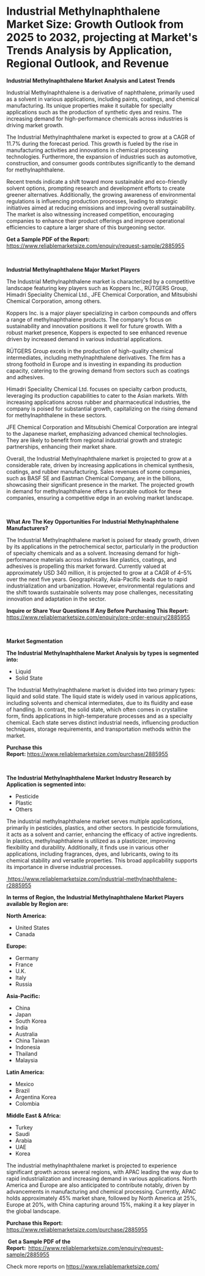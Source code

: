 <p><h1>Industrial Methylnaphthalene Market Size: Growth Outlook from 2025 to 2032, projecting at Market's Trends Analysis by Application, Regional Outlook, and Revenue</h1></p><p><strong>Industrial Methylnaphthalene Market Analysis and Latest Trends</strong></p>
<p><p>Industrial Methylnaphthalene is a derivative of naphthalene, primarily used as a solvent in various applications, including paints, coatings, and chemical manufacturing. Its unique properties make it suitable for specialty applications such as the production of synthetic dyes and resins. The increasing demand for high-performance chemicals across industries is driving market growth.</p><p>The Industrial Methylnaphthalene market is expected to grow at a CAGR of 11.7% during the forecast period. This growth is fueled by the rise in manufacturing activities and innovations in chemical processing technologies. Furthermore, the expansion of industries such as automotive, construction, and consumer goods contributes significantly to the demand for methylnaphthalene.</p><p>Recent trends indicate a shift toward more sustainable and eco-friendly solvent options, prompting research and development efforts to create greener alternatives. Additionally, the growing awareness of environmental regulations is influencing production processes, leading to strategic initiatives aimed at reducing emissions and improving overall sustainability. The market is also witnessing increased competition, encouraging companies to enhance their product offerings and improve operational efficiencies to capture a larger share of this burgeoning sector.</p></p>
<p><strong>Get a Sample PDF of the Report:&nbsp;</strong> <a href="https://www.reliablemarketsize.com/enquiry/request-sample/2885955?utm_campaign=2778&utm_medium=2&utm_source=Github&utm_content=ia&utm_term=13032025&utm_id=industrial-methylnaphthalene">https://www.reliablemarketsize.com/enquiry/request-sample/2885955</a></p>
<p>&nbsp;</p>
<p><strong>Industrial Methylnaphthalene Major Market Players</strong></p>
<p><p>The Industrial Methylnaphthalene market is characterized by a competitive landscape featuring key players such as Koppers Inc., RÜTGERS Group, Himadri Speciality Chemical Ltd., JFE Chemical Corporation, and Mitsubishi Chemical Corporation, among others. </p><p>Koppers Inc. is a major player specializing in carbon compounds and offers a range of methylnaphthalene products. The company's focus on sustainability and innovation positions it well for future growth. With a robust market presence, Koppers is expected to see enhanced revenue driven by increased demand in various industrial applications.</p><p>RÜTGERS Group excels in the production of high-quality chemical intermediates, including methylnaphthalene derivatives. The firm has a strong foothold in Europe and is investing in expanding its production capacity, catering to the growing demand from sectors such as coatings and adhesives.</p><p>Himadri Speciality Chemical Ltd. focuses on specialty carbon products, leveraging its production capabilities to cater to the Asian markets. With increasing applications across rubber and pharmaceutical industries, the company is poised for substantial growth, capitalizing on the rising demand for methylnaphthalene in these sectors.</p><p>JFE Chemical Corporation and Mitsubishi Chemical Corporation are integral to the Japanese market, emphasizing advanced chemical technologies. They are likely to benefit from regional industrial growth and strategic partnerships, enhancing their market share.</p><p>Overall, the Industrial Methylnaphthalene market is projected to grow at a considerable rate, driven by increasing applications in chemical synthesis, coatings, and rubber manufacturing. Sales revenues of some companies, such as BASF SE and Eastman Chemical Company, are in the billions, showcasing their significant presence in the market. The projected growth in demand for methylnaphthalene offers a favorable outlook for these companies, ensuring a competitive edge in an evolving market landscape.</p></p>
<p>&nbsp;</p>
<p><strong>What Are The Key Opportunities For Industrial Methylnaphthalene Manufacturers?</strong></p>
<p><p>The Industrial Methylnaphthalene market is poised for steady growth, driven by its applications in the petrochemical sector, particularly in the production of specialty chemicals and as a solvent. Increasing demand for high-performance materials across industries like plastics, coatings, and adhesives is propelling this market forward. Currently valued at approximately USD 340 million, it is projected to grow at a CAGR of 4–5% over the next five years. Geographically, Asia-Pacific leads due to rapid industrialization and urbanization. However, environmental regulations and the shift towards sustainable solvents may pose challenges, necessitating innovation and adaptation in the sector.</p></p>
<p><strong>Inquire or Share Your Questions If Any Before Purchasing This Report:</strong> <a href="https://www.reliablemarketsize.com/enquiry/pre-order-enquiry/2885955?utm_campaign=2778&utm_medium=2&utm_source=Github&utm_content=ia&utm_term=13032025&utm_id=industrial-methylnaphthalene">https://www.reliablemarketsize.com/enquiry/pre-order-enquiry/2885955</a></p>
<p>&nbsp;</p>
<p><strong>Market Segmentation</strong></p>
<p><strong>The Industrial Methylnaphthalene Market Analysis by types is segmented into:</strong></p>
<p><ul><li>Liquid</li><li>Solid State</li></ul></p>
<p><p>The Industrial Methylnaphthalene market is divided into two primary types: liquid and solid state. The liquid state is widely used in various applications, including solvents and chemical intermediates, due to its fluidity and ease of handling. In contrast, the solid state, which often comes in crystalline form, finds applications in high-temperature processes and as a specialty chemical. Each state serves distinct industrial needs, influencing production techniques, storage requirements, and transportation methods within the market.</p></p>
<p><strong>Purchase this Report:&nbsp;</strong><a href="https://www.reliablemarketsize.com/purchase/2885955?utm_campaign=2778&utm_medium=2&utm_source=Github&utm_content=ia&utm_term=13032025&utm_id=industrial-methylnaphthalene">https://www.reliablemarketsize.com/purchase/2885955</a></p>
<p>&nbsp;</p>
<p><strong>The Industrial Methylnaphthalene Market Industry Research by Application is segmented into:</strong></p>
<p><ul><li>Pesticide</li><li>Plastic</li><li>Others</li></ul></p>
<p><p>The industrial methylnaphthalene market serves multiple applications, primarily in pesticides, plastics, and other sectors. In pesticide formulations, it acts as a solvent and carrier, enhancing the efficacy of active ingredients. In plastics, methylnaphthalene is utilized as a plasticizer, improving flexibility and durability. Additionally, it finds use in various other applications, including fragrances, dyes, and lubricants, owing to its chemical stability and versatile properties. This broad applicability supports its importance in diverse industrial processes.</p></p>
<p><a href="https://www.reliablemarketsize.com/industrial-methylnaphthalene-r2885955?utm_campaign=2778&utm_medium=2&utm_source=Github&utm_content=ia&utm_term=13032025&utm_id=industrial-methylnaphthalene">&nbsp;https://www.reliablemarketsize.com/industrial-methylnaphthalene-r2885955</a></p>
<p><strong>In terms of Region, the Industrial Methylnaphthalene Market Players available by Region are:</strong></p>
<p>
    <p> <strong> North America: </strong>
        <ul>
            <li>United States</li>
            <li>Canada</li>
        </ul>
        </p> 
    <p> <strong> Europe: </strong>
        <ul>
            <li>Germany</li>
            <li>France</li>
            <li>U.K.</li>
            <li>Italy</li>
            <li>Russia</li>
        </ul>
        </p> 
    <p> <strong> Asia-Pacific: </strong>
        <ul>
            <li>China</li>
            <li>Japan</li>
            <li>South Korea</li>
            <li>India</li>
            <li>Australia</li>
            <li>China Taiwan</li>
            <li>Indonesia</li>
            <li>Thailand</li>
            <li>Malaysia</li>
        </ul>
        </p> 
    <p> <strong> Latin America: </strong>
        <ul>
            <li>Mexico</li>
            <li>Brazil</li>
            <li>Argentina Korea</li>
            <li>Colombia</li>
        </ul>
        </p> 
    <p> <strong> Middle East & Africa: </strong>
        <ul>
            <li>Turkey</li>
            <li>Saudi</li>
            <li>Arabia</li>
            <li>UAE</li>
            <li>Korea</li>
        </ul>
    </p>
    </p>
<p><p>The industrial methylnaphthalene market is projected to experience significant growth across several regions, with APAC leading the way due to rapid industrialization and increasing demand in various applications. North America and Europe are also anticipated to contribute notably, driven by advancements in manufacturing and chemical processing. Currently, APAC holds approximately 45% market share, followed by North America at 25%, Europe at 20%, with China capturing around 15%, making it a key player in the global landscape.</p></p>
<p><strong>Purchase this Report: </strong><a href="https://www.reliablemarketsize.com/purchase/2885955?utm_campaign=2778&utm_medium=2&utm_source=Github&utm_content=ia&utm_term=13032025&utm_id=industrial-methylnaphthalene">https://www.reliablemarketsize.com/purchase/2885955</a></p>
<p>&nbsp;<strong>Get a Sample PDF of the Report:&nbsp;&nbsp;</strong><a href="https://www.reliablemarketsize.com/enquiry/request-sample/2885955?utm_campaign=2778&utm_medium=2&utm_source=Github&utm_content=ia&utm_term=13032025&utm_id=industrial-methylnaphthalene">https://www.reliablemarketsize.com/enquiry/request-sample/2885955</a></p>
<p><strong></strong></p>
<p>Check more reports on <a href="https://www.reliablemarketsize.com/?utm_campaign=2778&utm_medium=2&utm_source=Github&utm_content=ia&utm_term=13032025&utm_id=industrial-methylnaphthalene">https://www.reliablemarketsize.com/</a></p>